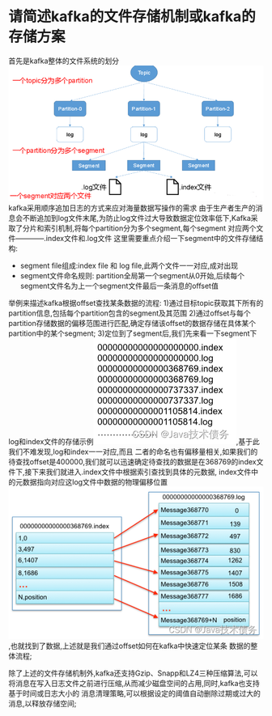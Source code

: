 # 请简述kafka的文件存储机制或kafka的存储方案
  首先是kafka整体的文件系统的划分![img.png](images/kafka的存储系统示意图.png)
  kafka采用顺序追加日志的方式来应对海量数据写操作的需求
  由于生产者生产的消息会不断追加到log文件末尾,为防止log文件过大导致数据定位效率低下,Kafka采取了分片和索引机制,将每个partition分为多个segment,每个segment
对应两个文件————.index文件和.log文件
  这里需要重点介绍一下segment中的文件存储结构:
  - segment file组成:index file 和 log file,此两个文件一一对应,成对出现
  - segment文件命名规则: partition全局第一个segment从0开始,后续每个segment文件名为上一个segment文件最后一条消息的offset值

  举例来描述kafka根据offset查找某条数据的流程:
    1)通过目标topic获取其下所有的partition信息,包括每个partition包含的segment及其范围
    2)通过offset与每个partition存储数据的偏移范围进行匹配,确定存储该offset的数据存储在具体某个partition中的某个segment;
    3)定位到了segment后,我们先来看一下segment下log和index文件的存储示例![](images/index&log文件命名存储实例.png),基于此我们不难发现,log和index一一对应,而且
  二者的命名也有偏移量相关,如果我们的待查找offset是400000,我们就可以迅速确定待查找的数据是在368769的index文件下,接下来我们就进入.index文件中根据索引查找到具体的元数据,
  index文件中的元数据指向对应这log文件中数据的物理偏移位置![](images/index与log文件的对应关系.png),也就找到了数据,上述就是我们通过offset如何在kafka中快速定位某条
  数据的整体流程;
  
  除了上述的文件存储机制外,kafka还支持Gzip、Snapp和LZ4三种压缩算法,可以将消息在写入日志文件之前进行压缩,从而减少磁盘空间的占用,同时,kafka也支持基于时间或日志大小的
消息清理策略,可以根据设定的阈值自动删除过期或过大的消息,以释放存储空间;